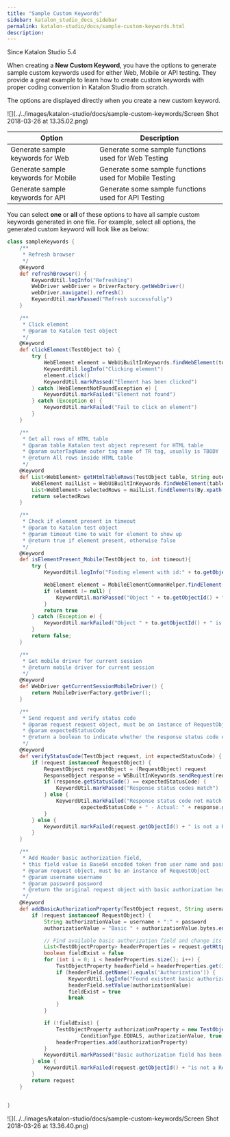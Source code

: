 ```yaml
---
title: "Sample Custom Keywords" 
sidebar: katalon_studio_docs_sidebar
permalink: katalon-studio/docs/sample-custom-keywords.html 
description: 
---
```

Since Katalon Studio 5.4

When creating a **New Custom Keyword**, you have the options to generate sample custom keywords used for either Web, Mobile or API testing. They provide a great example to learn how to create custom keywords with proper coding convention in Katalon Studio from scratch.

The options are displayed directly when you create a new custom keyword.

![](../../images/katalon-studio/docs/sample-custom-keywords/Screen Shot 2018-03-26 at 13.35.02.png)

<table class="wrapped confluenceTable" style="table-layout: fixed;"><thead><tr><th class="xtd-0-0 confluenceTh" style="">Option</th><th class="xtd-0-1 confluenceTh" style="">Description</th></tr></thead><tbody style=""><tr class="xtr-1" style=""><td class="xtd-1-0 confluenceTd" style="">Generate sample keywords for Web</td><td class="xtd-1-1 confluenceTd" style="">Generate some sample functions used for Web Testing</td></tr><tr class="xtr-2" style=""><td class="xtd-2-0 confluenceTd" style=""><span style="">Generate sample keywords for Mobile</span></td><td class="xtd-2-1 confluenceTd" style="">Generate some sample functions used for Mobile Testing</td></tr><tr class="xtr-3" style=""><td class="xtd-3-0 confluenceTd" style=""><span style="">Generate sample keywords for API</span></td><td class="xtd-3-1 confluenceTd" style="">Generate some sample functions used for API Testing</td></tr></tbody></table>

  
You can select **one** or **all** of these options to have all sample custom keywords generated in one file. For example, select all options, the generated custom keyword will look like as below:

```groovy
class sampleKeywords {
	/**
	 * Refresh browser
	 */
	@Keyword
	def refreshBrowser() {
		KeywordUtil.logInfo("Refreshing")
		WebDriver webDriver = DriverFactory.getWebDriver()
		webDriver.navigate().refresh()
		KeywordUtil.markPassed("Refresh successfully")
	}

	/**
	 * Click element
	 * @param to Katalon test object
	 */
	@Keyword
	def clickElement(TestObject to) {
		try {
			WebElement element = WebUiBuiltInKeywords.findWebElement(to);
			KeywordUtil.logInfo("Clicking element")
			element.click()
			KeywordUtil.markPassed("Element has been clicked")
		} catch (WebElementNotFoundException e) {
			KeywordUtil.markFailed("Element not found")
		} catch (Exception e) {
			KeywordUtil.markFailed("Fail to click on element")
		}
	}

	/**
	 * Get all rows of HTML table
	 * @param table Katalon test object represent for HTML table
	 * @param outerTagName outer tag name of TR tag, usually is TBODY
	 * @return All rows inside HTML table
	 */
	@Keyword
	def List<WebElement> getHtmlTableRows(TestObject table, String outerTagName) {
		WebElement mailList = WebUiBuiltInKeywords.findWebElement(table)
		List<WebElement> selectedRows = mailList.findElements(By.xpath("./" + outerTagName + "/tr"))
		return selectedRows
	}

	/**
	 * Check if element present in timeout
	 * @param to Katalon test object
	 * @param timeout time to wait for element to show up
	 * @return true if element present, otherwise false
	 */
	@Keyword
	def isElementPresent_Mobile(TestObject to, int timeout){
		try {
			KeywordUtil.logInfo("Finding element with id:" + to.getObjectId())

			WebElement element = MobileElementCommonHelper.findElement(to, timeout)
			if (element != null) {
				KeywordUtil.markPassed("Object " + to.getObjectId() + " is present")
			}
			return true
		} catch (Exception e) {
			KeywordUtil.markFailed("Object " + to.getObjectId() + " is not present")
		}
		return false;
	}

	/**
	 * Get mobile driver for current session
	 * @return mobile driver for current session
	 */
	@Keyword
	def WebDriver getCurrentSessionMobileDriver() {
		return MobileDriverFactory.getDriver();
	}

	/**
	 * Send request and verify status code
	 * @param request request object, must be an instance of RequestObject
	 * @param expectedStatusCode
	 * @return a boolean to indicate whether the response status code equals the expected one
	 */
	@Keyword
	def verifyStatusCode(TestObject request, int expectedStatusCode) {
		if (request instanceof RequestObject) {
			RequestObject requestObject = (RequestObject) request
			ResponseObject response = WSBuiltInKeywords.sendRequest(requestObject)
			if (response.getStatusCode() == expectedStatusCode) {
				KeywordUtil.markPassed("Response status codes match")
			} else {
				KeywordUtil.markFailed("Response status code not match. Expected: " +
						expectedStatusCode + " - Actual: " + response.getStatusCode() )
			}
		} else {
			KeywordUtil.markFailed(request.getObjectId() + " is not a RequestObject")
		}
	}

	/**
	 * Add Header basic authorization field,
	 * this field value is Base64 encoded token from user name and password
	 * @param request object, must be an instance of RequestObject
	 * @param username username
	 * @param password password
	 * @return the original request object with basic authorization header field added
	 */
	@Keyword
	def addBasicAuthorizationProperty(TestObject request, String username, String password) {
		if (request instanceof RequestObject) {
			String authorizationValue = username + ":" + password
			authorizationValue = "Basic " + authorizationValue.bytes.encodeBase64().toString()

			// Find available basic authorization field and change its value to the new one, if any
			List<TestObjectProperty> headerProperties = request.getHttpHeaderProperties()
			boolean fieldExist = false
			for (int i = 0; i < headerProperties.size(); i++) {
				TestObjectProperty headerField = headerProperties.get(i)
				if (headerField.getName().equals('Authorization')) {
					KeywordUtil.logInfo("Found existent basic authorization field. Replacing its value.")
					headerField.setValue(authorizationValue)
					fieldExist = true
					break
				}
			}

			if (!fieldExist) {
				TestObjectProperty authorizationProperty = new TestObjectProperty("Authorization",
						ConditionType.EQUALS, authorizationValue, true)
				headerProperties.add(authorizationProperty)
			}
			KeywordUtil.markPassed("Basic authorization field has been added to request header")
		} else {
			KeywordUtil.markFailed(request.getObjectId() + "is not a RequestObject")
		}
		return request
	}


}
```

![](../../images/katalon-studio/docs/sample-custom-keywords/Screen Shot 2018-03-26 at 13.36.40.png)